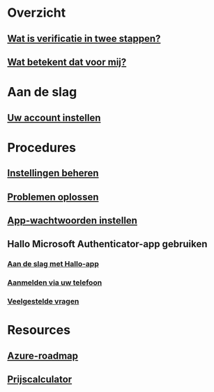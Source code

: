 # Overzicht
## [Wat is verificatie in twee stappen?](multi-factor-authentication-end-user.md)
## [Wat betekent dat voor mij?](multi-factor-authentication-end-user-signin.md)

# Aan de slag
## [Uw account instellen](multi-factor-authentication-end-user-first-time.md)

# Procedures
## [Instellingen beheren](multi-factor-authentication-end-user-manage-settings.md)
## [Problemen oplossen](multi-factor-authentication-end-user-troubleshoot.md)
## [App-wachtwoorden instellen](multi-factor-authentication-end-user-app-passwords.md)
## Hallo Microsoft Authenticator-app gebruiken
### [Aan de slag met Hallo-app](microsoft-authenticator-app-how-to.md)
### [Aanmelden via uw telefoon](microsoft-authenticator-app-phone-signin-faq.md)
### [Veelgestelde vragen](microsoft-authenticator-app-faq.md)
# Resources
## [Azure-roadmap](https://azure.microsoft.com/roadmap/?category=security-identity)
## [Prijscalculator](https://azure.microsoft.com/pricing/calculator/)
